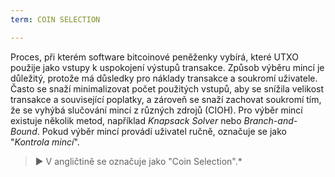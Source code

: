 ```yaml
---
term: COIN SELECTION

---
```

Proces, při kterém software bitcoinové peněženky vybírá, které UTXO použije jako vstupy k uspokojení výstupů transakce. Způsob výběru mincí je důležitý, protože má důsledky pro náklady transakce a soukromí uživatele. Často se snaží minimalizovat počet použitých vstupů, aby se snížila velikost transakce a související poplatky, a zároveň se snaží zachovat soukromí tím, že se vyhýbá slučování mincí z různých zdrojů (CIOH). Pro výběr mincí existuje několik metod, například *Knapsack Solver* nebo *Branch-and-Bound*. Pokud výběr mincí provádí uživatel ručně, označuje se jako "*Kontrola mincí*".

> ► V angličtině se označuje jako "Coin Selection".*